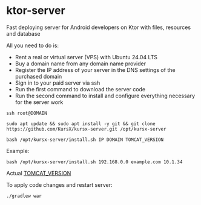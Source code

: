 # ktor-server
Fast deploying server for Android developers on Ktor with files, resources and database

All you need to do is:
- Rent a real or virtual server (VPS) with Ubuntu 24.04 LTS
- Buy a domain name from any domain name provider
- Register the IP address of your server in the DNS settings of the purchased domain
- Sign in to your paid server via ssh
- Run the first command to download the server code
- Run the second command to install and configure everything necessary for the server work


```
ssh root@DOMAIN
```
```
sudo apt update && sudo apt install -y git && git clone https://github.com/KursX/kursx-server.git /opt/kursx-server
```

```
bash /opt/kursx-server/install.sh IP DOMAIN TOMCAT_VERSION
```
Example:
```
bash /opt/kursx-server/install.sh 192.168.0.0 example.com 10.1.34
```
Actual [TOMCAT_VERSION](https://downloads.apache.org/tomcat/tomcat-10/)

To apply code changes and restart server:

```
./gradlew war
```